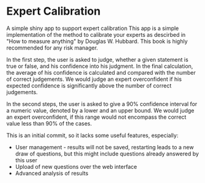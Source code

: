 # Expert Calibration
A simple shiny app to support expert calibration
This app is a simple implementation of the method to calibrate your experts as descirbed in "How to measure anything" 
by Douglas W. Hubbard. This book is highly recommended for any risk manager.

In the first step, the user is asked to judge, whether a given statement is true or false, and his confidence into his judgment. 
In the final calculation, the average of his confidence is calculated and compared with the number of correct judgements. 
We would judge an expert overconfident if his expected confidence is significantly above the number of correct judgements.

In the second steps, the user is asked to give a 90% confidence interval for a numeric value, denoted by a lower and an upper bound.
We would judge an expert overconfident, if this range would not encompass the correct value less than 90% of the cases.

This is an initial commit, so it lacks some useful features, especially:
- User management - results will not be saved, restarting leads to a new draw of questions, but this might include questions 
already answered by this user
- Upload of new questions over the web interface
- Advanced analysis of results
